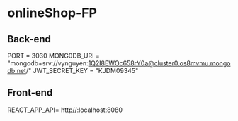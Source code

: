 # onlineShop-FP
## Back-end
PORT = 3030
MONG0DB_URI = "mongodb+srv://vynguyen:1Q2I8EWOc658rY0a@cluster0.os8mvmu.mongodb.net/"
JWT_SECRET_KEY = "KJDM09345"

## Front-end
REACT_APP_API= http//:localhost:8080
